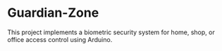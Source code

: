 # Guardian-Zone
This project implements a biometric security system for home, shop, or office access control using Arduino. 

